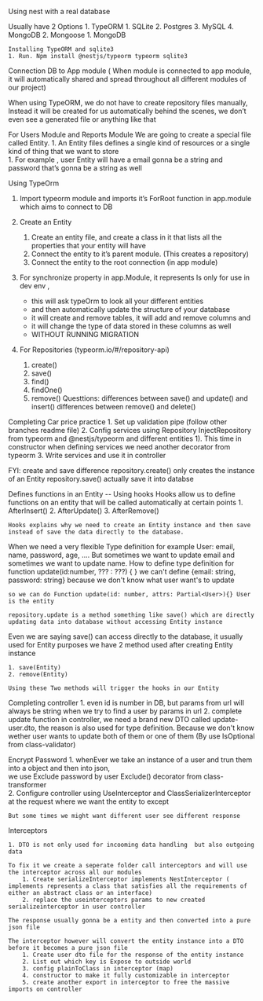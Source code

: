 Using nest with a real database

Usually have 2 Options
    1. TypeORM 
        1. SQLite
        2. Postgres
        3. MySQL
        4. MongoDB
    2. Mongoose
        1. MongoDB

	Installing TypeORM and sqlite3
	1. Run. Npm install @nestjs/typeorm typeorm sqlite3

Connection DB to App module ( When module is connected to app module, it will automatically shared and spread throughout all different modules of our project)

When using TypeORM, we do not have to create repository files manually,  Instead it will be created for us automatically behind the scenes, we don’t even see a generated file or anything like that


For Users Module and Reports Module We are going to create a special file called Entity. 
    1. An Entity files defines a single kind of resources or a single kind of thing that we want to store\
        1. For example , user Entity will have a email gonna be a string and password that’s gonna be a string as well
      
Using TypeOrm

1. Import typeorm module and imports it’s ForRoot function in app.module which aims to connect to DB

2. Create an Entity
    1. Create an entity file, and create a class in it that lists all the properties that your entity will have
    2. Connect the entity to it’s parent module. (This creates a repository)
    3. Connect the entity to the root connection (in app module)

  3. For synchronize property in app.Module, it represents
	Is only for use in dev env , 
     * this will ask typeOrm to look all your different entities 
     * and then automatically update the structure of your database 
     * it will create and remove tables, it will add and remove columns and 
     * it will change the type of data stored in these columns as well 
     * WITHOUT RUNNING MIGRATION 
4. For Repositories (typeorm.io/#/repository-api)
    1. create()
    2. save()
    3. find()
    4. findOne()
    5. remove()
	Questtions: 
	differences between save() and update() and insert()
	differences between remove() and delete()
	

Completing Car price practice
	1.  Set up validation pipe (follow other branches readme file)
    2.  Config services using Repository InjectRepository from typeorm and @nestjs/typeorm and different entities 
        1). This time in constructor when defining services we need another decorator from typeorm
    3.  Write services and use it in controller

FYI: create and save difference
    repository.create() only creates the instance of an Entity
    repository.save() actually save it into databse

	
Defines functions in an Entity -- Using hooks
    Hooks allow us to define functions on an entity that will be called automatically at certain points
    1. AfterInsert()
    2. AfterUpdate()
    3. AfterRemove()

    Hooks explains why we need to create an Entity instance and then save  instead of save the data directly to the database.   

When we need a very flexible Type definition for example
    User: email, name, password, age, ....
    But sometimes we want to update email and sometimes we want to update name. 
    How to define type definition for  function update(id:number, ??? : ???) { }
    we can't define {email: string, password: string} because we don't know what user want's to update

    so we can do Function update(id: number, attrs: Partial<User>){} User is the entity

    repository.update is a method something like save() which are directly updating data into database without accessing Entity instance


Even we are saying save() can access directly to the database, it usually used for Entity purposes
we have 2 method used after creating Entity instance

    1. save(Entity)
    2. remove(Entity)

    Using these Two methods will trigger the hooks in our Entity

Completing controller
    1. even id is number in DB, but params from url will always be string when we try to find a user by params in url
    2. complete update function in controller, we need a brand new DTO called update-user.dto, the reason is also used for type definition.  Because we don't know wether user wants to update both of them or one of them     (By use IsOptional from class-validator)

Encrypt Password
    1. whenEver we take an instance of a user and trun them into a object and then into json,  
    we use Exclude password by user Exclude() decorator from class-transformer  
    2. Configure controller using UseInterceptor and ClassSerializerInterceptor at the request where we want the entity to except

    But some times we might want different user see different response 

Interceptors

    1. DTO is not only used for incooming data handling  but also outgoing data

    To fix it we create a seperate folder call interceptors and will use the interceptor across all our modules
        1. Create serializeInterceptor implements NestInterceptor ( implements represents a class that satisfies all the requirements of either an abstract class or an interface)
        2. replace the useinterceptors params to new created serializeinterceptor in user controller

    The response usually gonna be a entity and then converted into a pure json file 

    The interceptor however will convert the entity instance into a DTO before it becomes a pure json file
        1. Create user dto file for the response of the entity instance 
        2. List out which key is Expose to outside world 
        3. config plainToClass in interceptor (map)
        4. constructor to make it fully customizable in interceptor
        5. create another export in interceptor to free the massive imports on controller